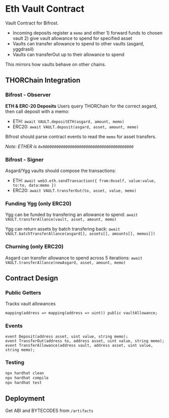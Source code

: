 # Eth Vault Contract

Vault Contract for Bifrost.

- Incoming deposits register a `memo` and either 1) forward funds to chosen vault 2) give vault allowance to spend for specified asset
- Vaults can transfer allowance to spend to other vaults (asgard, yggdrasil)
- Vaults can transferOut up to their allowance to spend

This mirrors how vaults behave on other chains.

## THORChain Integration

### Bifrost - Observer

**ETH & ERC-20 Deposits**
Users query THORChain for the correct asgard, then call deposit with a memo:

- ETH: `await VAULT.depositETH(asgard, amount, memo)`
- ERC20: `await VAULT.deposit(asgard, asset, amount, memo)`

Bifrost should parse contract events to read the `memo` for asset transfers.

_Note: ETHER is `0x0000000000000000000000000000000000000000`_

### Bifrost - Signer

Asgard/Ygg vaults should compose the transactions:

- ETH: `await web3.eth.sendTransaction({ from:0xself, value:value, to:to, data:memo })`
- ERC20: `await VAULT.transferOut(to, asset, value, memo)`

### Funding Ygg (only ERC20)

Ygg can be funded by transfering an allowance to spend:
`await VAULT.transferAllance(vault, asset, amount, memo)`

Ygg can return assets by batch transfering back:
`await VAULT.batchTransferAllance(asgard[], assets[], amounts[], memos[])`

### Churning (only ERC20)

Asgard can transfer allowance to spend across 5 iterations:
`await VAULT.transferAllance(newAsgard, asset, amount, memo)`

## Contract Design

### Public Getters

Tracks vault allowances

```solidity
mapping(address => mapping(address => uint)) public vaultAllowance;
```

### Events

```solidity
event Deposit(address asset, uint value, string memo);
event TransferOut(address to, address asset, uint value, string memo);
event TransferAllowance(address vault, address asset, uint value, string memo);
```

### Testing

```bash
npx hardhat clean
npx hardhat compile
npx hardhat test
```

## Deployment

Get ABI and BYTECODES from `/artifacts`
